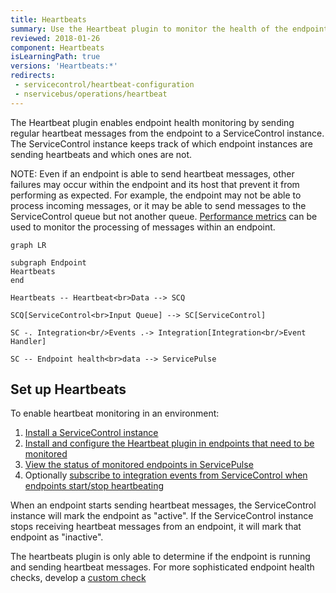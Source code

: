 ```yaml
---
title: Heartbeats
summary: Use the Heartbeat plugin to monitor the health of the endpoints
reviewed: 2018-01-26
component: Heartbeats
isLearningPath: true
versions: 'Heartbeats:*'
redirects:
 - servicecontrol/heartbeat-configuration
 - nservicebus/operations/heartbeat
---
```


The Heartbeat plugin enables endpoint health monitoring by sending regular heartbeat messages from the endpoint to a ServiceControl instance. The ServiceControl instance keeps track of which endpoint instances are sending heartbeats and which ones are not.

NOTE: Even if an endpoint is able to send heartbeat messages, other failures may occur within the endpoint and its host that prevent it from performing as expected. For example, the endpoint may not be able to process incoming messages, or it may be able to send messages to the ServiceControl queue but not another queue. [Performance metrics](/monitoring/metrics/) can be used to monitor the processing of messages within an endpoint.

```mermaid
graph LR

subgraph Endpoint
Heartbeats
end

Heartbeats -- Heartbeat<br>Data --> SCQ

SCQ[ServiceControl<br>Input Queue] --> SC[ServiceControl]

SC -. Integration<br/>Events .-> Integration[Integration<br/>Event Handler]

SC -- Endpoint health<br>data --> ServicePulse
```


## Set up Heartbeats

To enable heartbeat monitoring in an environment:

1. [Install a ServiceControl instance](/servicecontrol/servicecontrol-instances/)
2. [Install and configure the Heartbeat plugin in endpoints that need to be monitored](install-plugin.md)
3. [View the status of monitored endpoints in ServicePulse](in-servicepulse.md)
4. Optionally [subscribe to integration events from ServiceControl when endpoints start/stop heartbeating](notification-events.md)

When an endpoint starts sending heartbeat messages, the ServiceControl instance will mark the endpoint as "active". If the ServiceControl instance stops receiving heartbeat messages from an endpoint, it will mark that endpoint as "inactive".

The heartbeats plugin is only able to determine if the endpoint is running and sending heartbeat messages. For more sophisticated endpoint health checks, develop a [custom check](/monitoring/custom-checks/)
